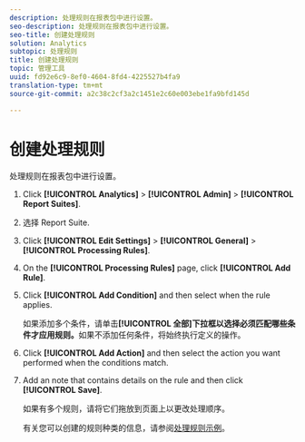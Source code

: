 ```yaml
---
description: 处理规则在报表包中进行设置。
seo-description: 处理规则在报表包中进行设置。
seo-title: 创建处理规则
solution: Analytics
subtopic: 处理规则
title: 创建处理规则
topic: 管理工具
uuid: fd92e6c9-8ef0-4604-8fd4-4225527b4fa9
translation-type: tm+mt
source-git-commit: a2c38c2cf3a2c1451e2c60e003ebe1fa9bfd145d

---
```



# 创建处理规则

处理规则在报表包中进行设置。

1. Click **[!UICONTROL Analytics]** &gt; **[!UICONTROL Admin]** &gt; **[!UICONTROL Report Suites]**.
1. 选择 Report Suite.
1. Click **[!UICONTROL Edit Settings]** &gt; **[!UICONTROL General]** &gt; **[!UICONTROL Processing Rules]**.
1. On the **[!UICONTROL Processing Rules]** page, click **[!UICONTROL Add Rule]**.
1. Click **[!UICONTROL Add Condition]** and then select when the rule applies.

   如果添加多个条件，请单击&#x200B;**[!UICONTROL 全部]下拉框以选择必须匹配哪些条件才应用规则。**&#x200B;如果不添加任何条件，将始终执行定义的操作。

1. Click **[!UICONTROL Add Action]** and then select the action you want performed when the conditions match.
1. Add an note that contains details on the rule and then click **[!UICONTROL Save]**.

   如果有多个规则，请将它们拖放到页面上以更改处理顺序。

   有关您可以创建的规则种类的信息，请参阅[处理规则示例](/help/admin/admin/c-processing-rules/processing-rules-examples/processing-rules-examples.md)。
